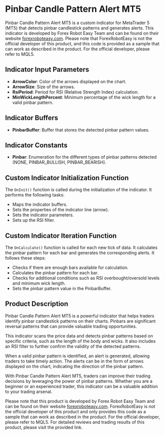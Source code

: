 # Pinbar Candle Pattern Alert MT5

Pinbar Candle Pattern Alert MT5 is a custom indicator for MetaTrader 5 (MT5) that detects pinbar candlestick patterns and generates alerts. This indicator is developed by Forex Robot Easy Team and can be found on their website [forexroboteasy.com](https://forexroboteasy.com/forex-robot-review/pinbar-mt5-software-review-optimize-forex-trade-alerts/). Please note that ForexRobotEasy is not the official developer of this product, and this code is provided as a sample that can work as described in the product. For the official developer, please refer to MQL5.

## Indicator Input Parameters

- **ArrowColor**: Color of the arrows displayed on the chart.
- **ArrowSize**: Size of the arrows.
- **RsiPeriod**: Period for RSI (Relative Strength Index) calculation.
- **MinWickLengthPercent**: Minimum percentage of the wick length for a valid pinbar pattern.

## Indicator Buffers

- **PinbarBuffer**: Buffer that stores the detected pinbar pattern values.

## Indicator Constants

- **Pinbar**: Enumeration for the different types of pinbar patterns detected (NONE, PINBAR_BULLISH, PINBAR_BEARISH).

## Custom Indicator Initialization Function

The `OnInit()` function is called during the initialization of the indicator. It performs the following tasks:

- Maps the indicator buffers.
- Sets the properties of the indicator line (arrow).
- Sets the indicator parameters.
- Sets up the RSI filter.

## Custom Indicator Iteration Function

The `OnCalculate()` function is called for each new tick of data. It calculates the pinbar pattern for each bar and generates the corresponding alerts. It follows these steps:

- Checks if there are enough bars available for calculation.
- Calculates the pinbar pattern for each bar.
- Checks for additional conditions such as RSI overbought/oversold levels and minimum wick length.
- Sets the pinbar pattern value in the PinbarBuffer.

## Product Description

Pinbar Candle Pattern Alert MT5 is a powerful indicator that helps traders identify pinbar candlestick patterns on their charts. Pinbars are significant reversal patterns that can provide valuable trading opportunities.

This indicator scans the price data and detects pinbar patterns based on specific criteria, such as the length of the body and wicks. It also includes an RSI filter to further confirm the validity of the detected patterns.

When a valid pinbar pattern is identified, an alert is generated, allowing traders to take timely action. The alerts can be in the form of arrows displayed on the chart, indicating the direction of the pinbar pattern.

With Pinbar Candle Pattern Alert MT5, traders can improve their trading decisions by leveraging the power of pinbar patterns. Whether you are a beginner or an experienced trader, this indicator can be a valuable addition to your trading arsenal.

Please note that this product is developed by Forex Robot Easy Team and can be found on their website [forexroboteasy.com](https://forexroboteasy.com/forex-robot-review/pinbar-mt5-software-review-optimize-forex-trade-alerts/). ForexRobotEasy is not the official developer of this product and only provides this code as a sample that can work as described in the product. For the official developer, please refer to MQL5. For detailed reviews and trading results of this product, please visit the provided link.
